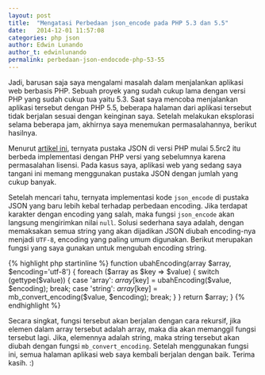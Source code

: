 ```yaml
---
layout: post
title:  "Mengatasi Perbedaan json_encode pada PHP 5.3 dan 5.5"
date:   2014-12-01 11:57:08
categories: php json
author: Edwin Lunando
author_t: edwinlunando
permalink: perbedaan-json-endocode-php-53-55
---
```


Jadi, barusan saja saya mengalami masalah dalam menjalankan aplikasi web berbasis PHP. Sebuah proyek yang sudah cukup lama dengan versi PHP yang sudah cukup tua yaitu 5.3. Saat saya mencoba menjalankan aplikasi tersebut dengan PHP 5.5, beberapa halaman dari aplikasi tersebut tidak berjalan sesuai dengan keinginan saya. Setelah melakukan eksplorasi selama beberapa jam, akhirnya saya menemukan permasalahannya, berikut hasilnya.

Menurut [artikel ini][2], ternyata pustaka JSON di versi PHP mulai 5.5rc2 itu berbeda implementasi dengan PHP versi yang sebelumnya karena permasalahan lisensi. Pada kasus saya, aplikasi web yang sedang saya tangani ini memang menggunakan pustaka JSON dengan jumlah yang cukup banyak.

Setelah mencari tahu, ternyata implementasi kode `json_encode` di pustaka JSON yang baru lebih kebal terhadap perbedaan encoding. Jika terdapat karakter dengan encoding yang salah, maka fungsi `json_encode` akan langsung mengirimkan nilai `null`. Solusi sederhana saya adalah, dengan memaksakan semua string yang akan dijadikan JSON diubah encoding-nya menjadi `UTF-8`, encoding yang paling umum digunakan. Berikut merupakan fungsi yang saya gunakan untuk mengubah encoding string.

{% highlight php startinline %}
function ubahEncoding(array $array, $encoding='utf-8')
{
    foreach ($array as $key => $value)
    {
        switch (gettype($value)) {
            case 'array':
                $array[$key] = ubahEncoding($value, $encoding);
                break;
            case 'string':
                $array[$key] = mb_convert_encoding($value, $encoding);
                break;
        }
    }
    return $array;
}
{% endhighlight %}

Secara singkat, fungsi tersebut akan berjalan dengan cara rekursif, jika elemen dalam array tersebut adalah array, maka dia akan memanggil fungsi tersebut lagi. Jika, elemennya adalah string, maka string tersebut akan diubah dengan fungsi `mb_convert_encoding`. Setelah menggunakan fungsi ini, semua halaman aplikasi web saya kembali berjalan dengan baik. Terima kasih. :)


[1]:    http://www.codeigniter.com/
[2]:    http://iteration9.com/2013/php-json-licensing-and-php-5-5/
